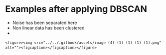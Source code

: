 # Examples after applying DBSCAN

* Noise has been separated here
* Non linear data has been clustered
*

    <figure><img src="../../.gitbook/assets/image (4) (1) (1) (1) (1).png" alt=""><figcaption></figcaption></figure>
